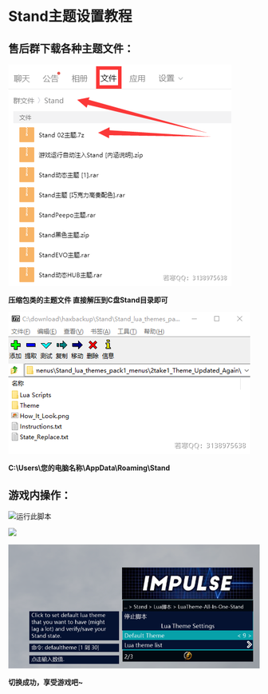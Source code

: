 # Stand主题设置教程

## **售后群下载各种主题文件：**

![这里以此文件来做例子,其他主题文件请举一反三](<../../.gitbook/assets/image (34).png>)

**压缩包类的主题文件 直接解压到C盘Stand目录即可**

![](<../../.gitbook/assets/image (40) (1).png>)

**C:\Users\您的电脑名称\AppData\Roaming\Stand**

## **游戏内操作：**

![运行此脚本](../../.gitbook/assets/a15778f06ed3a0b9e3f97a867ff493f1\_spaces%2F7YXEHggLzaiKwZjRSOD4%2Fuploads%2FF5uokEoMQoDOKqKFB4fW%2F4\_alt=media\&token=2878f078-fbe2-4216-af59-3d1ea5a65632.png)

![](../../.gitbook/assets/2791c547761bd799ce850657c8ae0339\_spaces%2F7YXEHggLzaiKwZjRSOD4%2Fuploads%2FJVSDyvq65iYUmzj7sAWf%2F5\_alt=media\&token=8f7834ab-6738-4db8-ae59-c5b3d1b80517.png)

![](<../../.gitbook/assets/image (24) (1) (1) (1).png>)

**切换成功，享受游戏吧\~**
